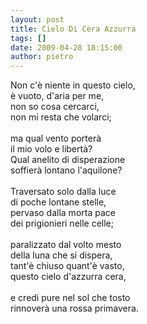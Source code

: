 ```yaml
---
layout: post
title: Cielo Di Cera Azzurra
tags: []
date: 2009-04-28 18:15:00
author: pietro
---
```

Non c'è niente in questo cielo,<br/>è vuoto, d'aria per me,<br/>non so cosa cercarci,<br/>non mi resta che volarci;<br/><br/>ma qual vento porterà<br/>il mio volo e libertà?<br/>Qual anelito di disperazione<br/>soffierà lontano l'aquilone?<br/><br/>Traversato solo dalla luce<br/>di poche lontane stelle,<br/>pervaso dalla morta pace<br/>dei prigionieri nelle celle;<br/><br/>paralizzato dal volto mesto<br/>della luna che si dispera,<br/>tant'è chiuso quant'è vasto,<br/>questo cielo d'azzurra cera,<br/><br/>e credi pure nel sol che tosto<br/>rinnoverà una rossa primavera.
